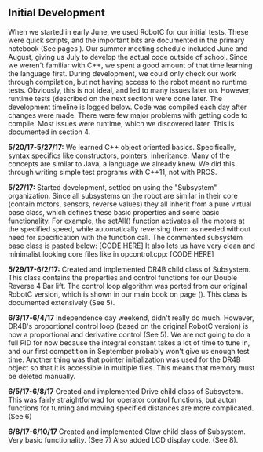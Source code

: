 ## Initial Development

When we started in early June, we used RobotC for our initial tests. These were quick scripts, and the important bits are documented in the primary notebook (See pages ). Our summer meeting schedule included June and August, giving us July to develop the actual code outside of school. Since we weren't familiar with C++, we spent a good amount of that time learning the language first. During development, we could only check our work through compilation, but not having access to the robot meant no runtime tests. Obviously, this is not ideal, and led to many issues later on. However, runtime tests (described on the next section) were done later. The development timeline is logged below. Code was compiled each day after changes were made. There were few major problems with getting code to compile. Most issues were runtime, which we discovered later. This is documented in section 4.

**5/20/17-5/27/17:** We learned C++ object oriented basics. Specifically, syntax specifics like constructors, pointers, inheritance. Many of the concepts are similar to Java, a language we already knew. We did this through writing simple test programs with C++11, not with PROS.

**5/27/17:** Started development, settled on using the "Subsystem" organization. Since all subsystems on the robot are similar in their core (contain motors, sensors, reverse values) they all inherit from a pure virtual base class, which defines these basic properties and some basic functionality. For example, the setAll() function activates all the motors at the specified speed, while automatically reversing them as needed without need for specification with the function call. The commented subsystem base class is pasted below:
[CODE HERE]
It also lets us have very clean and minimalist looking core files like in opcontrol.cpp:
[CODE HERE]

**5/29/17-6/2/17:** Created and implemented DR4B child class of Subsystem. This class contains the properties and control functions for our Double Reverse 4 Bar lift. The control loop algorithm was ported from our original RobotC version, which is shown in our main book on page (). This class is documented extensively (See 5).

**6/3/17-6/4/17** Independence day weekend, didn't really do much. However, DR4B's proportional control loop (based on the original RobotC version) is now a proportional and derivative control (See 5). We are not going to do a full PID for now because the integral constant takes a lot of time to tune in, and our first competition in September probably won't give us enough test time. Another thing was that pointer initialization was used for the DR4B object so that it is accessible in multiple files. This means that memory must be deleted manually.

**6/5/17-6/8/17** Created and implemented Drive child class of Subsystem. This was fairly straightforwad for operator control functions, but auton functions for turning and moving specified distances are more complicated. (See 6)

**6/8/17-6/10/17** Created and implemented Claw child class of Subsystem. Very basic functionality. (See 7) Also added LCD display code. (See 8).
